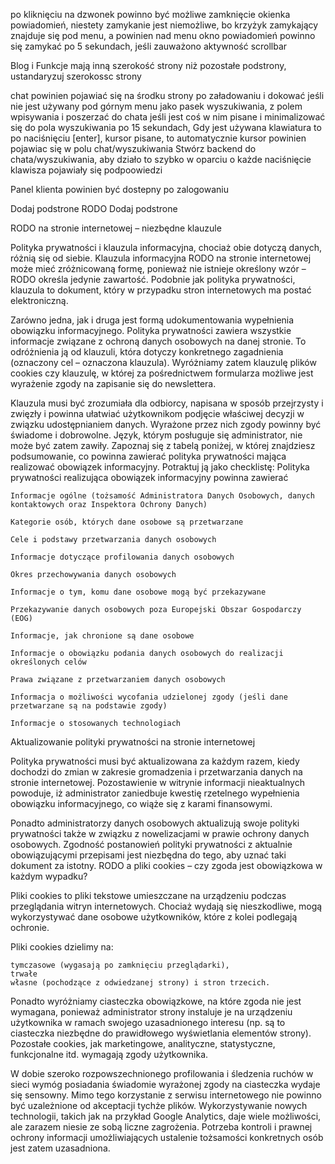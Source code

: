 po kliknięciu na dzwonek powinno być możliwe zamknięcie okienka powiadomień, niestety zamykanie jest niemożliwe, bo krzyżyk zamykający znajduje się pod menu, a powinien nad menu
okno powiadomień powinno się zamykać po 5 sekundach, jeśli zauważono aktywność scrollbar

Blog i Funkcje mają inną szerokość strony niż pozostałe podstrony, ustandaryzuj szerokossc strony 

chat powinien pojawiać się na środku strony po załadowaniu i dokować jeśli nie jest używany pod górnym menu jako pasek wyszukiwania, z polem wpisywania
i poszerzać do chata jeśli jest coś w nim pisane i minimalizować się do pola wyszukiwania  po 15 sekundach,
Gdy jest używana klawiatura to po naciśnięciu [enter], kursor pisane, to automatycznie kursor powinien pojawiac się w polu chat/wyszukiwania 
Stwórz backend do chata/wyszukiwania, aby działo to szybko w oparciu o każde naciśnięcie klawisza pojawiały się podpoowiedzi


Panel klienta powinien być dostepny po zalogowaniu

Dodaj podstrone RODO 
Dodaj podstrone 



RODO na stronie internetowej – niezbędne klauzule

Polityka prywatności i klauzula informacyjna, chociaż obie dotyczą danych, różnią się od siebie. Klauzula informacyjna RODO na stronie internetowej może mieć zróżnicowaną formę, ponieważ nie istnieje określony wzór – RODO określa jedynie zawartość. Podobnie jak polityka prywatności, klauzula to dokument, który w przypadku stron internetowych ma postać elektroniczną.

Zarówno jedna, jak i druga jest formą udokumentowania wypełnienia obowiązku informacyjnego. Polityka prywatności zawiera wszystkie informacje związane z ochroną danych osobowych na danej stronie. To  odróżnienia ją od klauzuli, która dotyczy konkretnego zagadnienia (oznaczony cel – oznaczona klauzula). Wyróżniamy zatem klauzulę plików cookies czy klauzulę, w której za pośrednictwem formularza możliwe jest wyrażenie zgody na zapisanie się do newslettera.

Klauzula musi być zrozumiała dla odbiorcy, napisana w sposób przejrzysty i zwięzły i powinna ułatwiać użytkownikom podjęcie właściwej decyzji w związku udostępnianiem danych. Wyrażone przez nich zgody powinny być świadome i dobrowolne. Język, którym posługuje się administrator, nie może być zatem zawiły. Zapoznaj się z tabelą poniżej, w której znajdziesz podsumowanie, co powinna zawierać polityka prywatności mająca realizować obowiązek informacyjny. Potraktuj ją jako checklistę:
Polityka prywatności realizująca obowiązek informacyjny powinna zawierać

    Informacje ogólne (tożsamość Administratora Danych Osobowych, danych kontaktowych oraz Inspektora Ochrony Danych)

    Kategorie osób, których dane osobowe są przetwarzane

    Cele i podstawy przetwarzania danych osobowych

    Informacje dotyczące profilowania danych osobowych

    Okres przechowywania danych osobowych

    Informacje o tym, komu dane osobowe mogą być przekazywane

    Przekazywanie danych osobowych poza Europejski Obszar Gospodarczy (EOG)

    Informacje, jak chronione są dane osobowe

    Informacje o obowiązku podania danych osobowych do realizacji określonych celów

    Prawa związane z przetwarzaniem danych osobowych

    Informacja o możliwości wycofania udzielonej zgody (jeśli dane przetwarzane są na podstawie zgody)

    Informacje o stosowanych technologiach

Aktualizowanie polityki prywatności na stronie internetowej

Polityka prywatności musi być aktualizowana za każdym razem, kiedy dochodzi do zmian w zakresie gromadzenia i przetwarzania danych na stronie internetowej. Pozostawienie w witrynie informacji nieaktualnych powoduje, iż administrator zaniedbuje kwestię rzetelnego wypełnienia obowiązku informacyjnego, co wiąże się z karami finansowymi.

Ponadto administratorzy danych osobowych aktualizują swoje polityki prywatności także w związku z nowelizacjami w prawie ochrony danych osobowych. Zgodność postanowień polityki prywatności z aktualnie obowiązującymi przepisami jest niezbędna do tego, aby uznać taki dokument za istotny.
RODO a pliki cookies – czy zgoda jest obowiązkowa w każdym wypadku?

Pliki cookies to pliki tekstowe umieszczane na urządzeniu podczas przeglądania witryn internetowych. Chociaż wydają się nieszkodliwe, mogą wykorzystywać dane osobowe użytkowników, które z kolei podlegają ochronie.

Pliki cookies dzielimy na:

    tymczasowe (wygasają po zamknięciu przeglądarki), 
    trwałe
    własne (pochodzące z odwiedzanej strony) i stron trzecich. 

Ponadto wyróżniamy ciasteczka obowiązkowe, na które zgoda nie jest wymagana, ponieważ administrator strony instaluje je na urządzeniu użytkownika w ramach swojego uzasadnionego interesu (np. są to ciasteczka niezbędne do prawidłowego wyświetlania elementów strony). Pozostałe cookies, jak marketingowe, analityczne, statystyczne, funkcjonalne itd. wymagają zgody użytkownika.

W dobie szeroko rozpowszechnionego profilowania i śledzenia ruchów w sieci wymóg posiadania świadomie wyrażonej zgody na ciasteczka wydaje się sensowny. Mimo tego korzystanie z serwisu internetowego nie powinno być uzależnione od akceptacji tychże plików. Wykorzystywanie nowych technologii, takich jak na przykład Google Analytics, daje wiele możliwości, ale zarazem niesie ze sobą liczne zagrożenia. Potrzeba kontroli i prawnej ochrony informacji umożliwiających ustalenie tożsamości konkretnych osób jest zatem uzasadniona.
